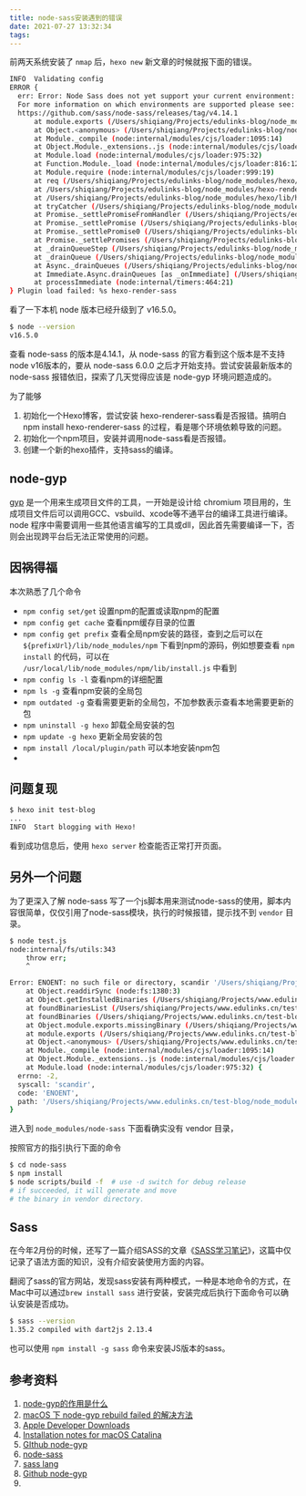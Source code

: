 ```yaml
---
title: node-sass安装遇到的错误
date: 2021-07-27 13:32:34
tags:
---
```


前两天系统安装了 `nmap` 后，`hexo new` 新文章的时候就报下面的错误。

```sh
INFO  Validating config
ERROR {
  err: Error: Node Sass does not yet support your current environment: OS X 64-bit with Unsupported runtime (93)
  For more information on which environments are supported please see:
  https://github.com/sass/node-sass/releases/tag/v4.14.1
      at module.exports (/Users/shiqiang/Projects/edulinks-blog/node_modules/node-sass/lib/binding.js:13:13)
      at Object.<anonymous> (/Users/shiqiang/Projects/edulinks-blog/node_modules/node-sass/lib/index.js:14:35)
      at Module._compile (node:internal/modules/cjs/loader:1095:14)
      at Object.Module._extensions..js (node:internal/modules/cjs/loader:1124:10)
      at Module.load (node:internal/modules/cjs/loader:975:32)
      at Function.Module._load (node:internal/modules/cjs/loader:816:12)
      at Module.require (node:internal/modules/cjs/loader:999:19)
      at req (/Users/shiqiang/Projects/edulinks-blog/node_modules/hexo/lib/hexo/index.js:292:23)
      at /Users/shiqiang/Projects/edulinks-blog/node_modules/hexo-render-sass/dist/index.js:10:35
      at /Users/shiqiang/Projects/edulinks-blog/node_modules/hexo/lib/hexo/index.js:305:14
      at tryCatcher (/Users/shiqiang/Projects/edulinks-blog/node_modules/bluebird/js/release/util.js:16:23)
      at Promise._settlePromiseFromHandler (/Users/shiqiang/Projects/edulinks-blog/node_modules/bluebird/js/release/promise.js:547:31)
      at Promise._settlePromise (/Users/shiqiang/Projects/edulinks-blog/node_modules/bluebird/js/release/promise.js:604:18)
      at Promise._settlePromise0 (/Users/shiqiang/Projects/edulinks-blog/node_modules/bluebird/js/release/promise.js:649:10)
      at Promise._settlePromises (/Users/shiqiang/Projects/edulinks-blog/node_modules/bluebird/js/release/promise.js:729:18)
      at _drainQueueStep (/Users/shiqiang/Projects/edulinks-blog/node_modules/bluebird/js/release/async.js:93:12)
      at _drainQueue (/Users/shiqiang/Projects/edulinks-blog/node_modules/bluebird/js/release/async.js:86:9)
      at Async._drainQueues (/Users/shiqiang/Projects/edulinks-blog/node_modules/bluebird/js/release/async.js:102:5)
      at Immediate.Async.drainQueues [as _onImmediate] (/Users/shiqiang/Projects/edulinks-blog/node_modules/bluebird/js/release/async.js:15:14)
      at processImmediate (node:internal/timers:464:21)
} Plugin load failed: %s hexo-render-sass
```

看了一下本机 node 版本已经升级到了 v16.5.0。

```sh
$ node --version              
v16.5.0
```

查看 node-sass 的版本是4.14.1，从 node-sass 的官方看到这个版本是不支持 node v16版本的，要从 node-sass 6.0.0 之后才开始支持。尝试安装最新版本的 node-sass 报错依旧，探索了几天觉得应该是 node-gyp 环境问题造成的。

为了能够

1. 初始化一个Hexo博客，尝试安装 hexo-renderer-sass看是否报错。搞明白npm install hexo-renderer-sass 的过程，看是哪个环境依赖导致的问题。
2. 初始化一个npm项目，安装并调用node-sass看是否报错。
3. 创建一个新的hexo插件，支持sass的编译。



## node-gyp

[gyp](https://gyp.gsrc.io/index.md) 是一个用来生成项目文件的工具，一开始是设计给 chromium 项目用的，生成项目文件后可以调用GCC、vsbuild、xcode等不通平台的编译工具进行编译。node 程序中需要调用一些其他语言编写的工具或dll，因此首先需要编译一下，否则会出现跨平台后无法正常使用的问题。

## 因祸得福

本次熟悉了几个命令

* `npm config set/get` 设置npm的配置或读取npm的配置
* `npm config get cache` 查看npm缓存目录的位置
* `npm config get prefix` 查看全局npm安装的路径，查到之后可以在 `${prefixUrl}/lib/node_modules/npm` 下看到npm的源码，例如想要查看 `npm install` 的代码，可以在 `/usr/local/lib/node_modules/npm/lib/install.js` 中看到
* `npm config ls -l` 查看npm的详细配置
* `npm ls -g` 查看npm安装的全局包
* `npm outdated -g` 查看需要更新的全局包，不加参数表示查看本地需要更新的包
* `npm uninstall -g hexo` 卸载全局安装的包
* `npm update -g hexo` 更新全局安装的包 
* `npm install /local/plugin/path` 可以本地安装npm包
* 

## 问题复现

```sh
$ hexo init test-blog
...
INFO  Start blogging with Hexo!
```

看到成功信息后，使用 `hexo server` 检查能否正常打开页面。



## 另外一个问题

为了更深入了解 node-sass 写了一个js脚本用来测试node-sass的使用，脚本内容很简单，仅仅引用了node-sass模块，执行的时候报错，提示找不到 `vendor` 目录。

```sh
$ node test.js                        
node:internal/fs/utils:343
    throw err;
    ^

Error: ENOENT: no such file or directory, scandir '/Users/shiqiang/Projects/www.edulinks.cn/test-blog/node_modules/node-sass/vendor'
    at Object.readdirSync (node:fs:1380:3)
    at Object.getInstalledBinaries (/Users/shiqiang/Projects/www.edulinks.cn/test-blog/node_modules/node-sass/lib/extensions.js:134:13)
    at foundBinariesList (/Users/shiqiang/Projects/www.edulinks.cn/test-blog/node_modules/node-sass/lib/errors.js:20:15)
    at foundBinaries (/Users/shiqiang/Projects/www.edulinks.cn/test-blog/node_modules/node-sass/lib/errors.js:15:5)
    at Object.module.exports.missingBinary (/Users/shiqiang/Projects/www.edulinks.cn/test-blog/node_modules/node-sass/lib/errors.js:45:5)
    at module.exports (/Users/shiqiang/Projects/www.edulinks.cn/test-blog/node_modules/node-sass/lib/binding.js:15:30)
    at Object.<anonymous> (/Users/shiqiang/Projects/www.edulinks.cn/test-blog/node_modules/node-sass/lib/index.js:13:35)
    at Module._compile (node:internal/modules/cjs/loader:1095:14)
    at Object.Module._extensions..js (node:internal/modules/cjs/loader:1124:10)
    at Module.load (node:internal/modules/cjs/loader:975:32) {
  errno: -2,
  syscall: 'scandir',
  code: 'ENOENT',
  path: '/Users/shiqiang/Projects/www.edulinks.cn/test-blog/node_modules/node-sass/vendor'
}
```

进入到 `node_modules/node-sass` 下面看确实没有 vendor 目录，

按照官方的指引执行下面的命令

```sh
$ cd node-sass
$ npm install
$ node scripts/build -f  # use -d switch for debug release
# if succeeded, it will generate and move
# the binary in vendor directory.
```

## Sass

在今年2月份的时候，还写了一篇介绍SASS的文章《[SASS学习笔记](http://www.edulinks.cn/2021/02/08/20210208-sass-notes/)》，这篇中仅记录了语法方面的知识，没有介绍安装使用方面的内容。

翻阅了sass的官方网站，发现sass安装有两种模式，一种是本地命令的方式，在Mac中可以通过`brew install sass` 进行安装，安装完成后执行下面命令可以确认安装是否成功。

```sh
$ sass --version
1.35.2 compiled with dart2js 2.13.4
```

也可以使用 `npm install -g sass` 命令来安装JS版本的sass。






## 参考资料

1. [node-gyp的作用是什么](https://www.zhihu.com/question/36291768)
2. [macOS 下 node-gyp rebuild failed 的解决方法](https://www.jianshu.com/p/c16c4b6212b9)
3. [Apple Developer Downloads](https://developer.apple.com/download/all/?q=xcode)
4. [Installation notes for macOS Catalina](https://github.com/nodejs/node-gyp/blob/master/macOS_Catalina.md)
5. [GIthub node-gyp](https://github.com/nodejs/node-gyp#readme)
6. [node-sass](https://github.com/sass/node-sass)
7. [sass lang](https://sass-lang.com)
8. [Github node-gyp](https://github.com/nodejs/node-gyp)
9. 

